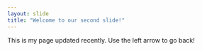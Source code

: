 ```yaml
---
layout: slide
title: "Welcome to our second slide!"
---
```

This is my page updated recently.
Use the left arrow to go back!